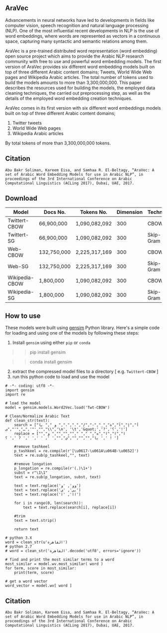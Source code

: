 ## AraVec
Advancements in neural networks have led to developments in fields like computer vision, speech recognition and natural
language processing (NLP). One of the most influential recent developments in NLP is the use of word embeddings, where
words are represented as vectors in a continuous space, capturing many syntactic and semantic relations among them.

AraVec is a pre-trained distributed word representation (word embedding) open source project which aims to provide the Arabic NLP
research community with free to use and powerful word embedding models. The first version of AraVec provides six different
word embedding models built on top of three different Arabic content domains; Tweets, World Wide Web pages and Wikipedia
Arabic articles. The total number of tokens used to build the models amounts to more than 3,300,000,000. This paper describes
the resources used for building the models, the employed data cleaning techniques, the carried out preprocessing step, as well as
the details of the employed word embedding creation techniques.

AraVec comes in its first version with six different word embeddings models built on top of three different Arabic content domains;
1. Twitter tweets
2. World Wide Web pages
3. Wikipedia Arabic articles

By total tokens of more than 3,300,000,000 tokens.


## Citation
`Abu Bakr Soliman, Kareem Eisa, and Samhaa R. El-Beltagy, “AraVec: A set of Arabic Word Embedding Models for use in Arabic NLP”, in proceedings of the 3rd International Conference on Arabic Computational Linguistics (ACLing 2017), Dubai, UAE, 2017.`

## Download
Model        	  | Docs No.             | Tokens No.    | Dimension	| Technique 	| Download |
-----        	  | --------             | ----------    | ---------	| --------- 	| -------- |
Twittert-CBOW          | 66,900,000           | 1,090,082,092 | 300	        | CBOW 	        | [Download](https://www.dropbox.com/s/ce9phmmawoe1ure/Twt-CBOW.zip?dl=0) |
Twittert-SG          | 66,900,000           | 1,090,082,092 | 300	        | Skip-Gram 	        | [Download](https://www.dropbox.com/s/26mfjdspmz22dqp/Twt-SG.zip?dl=0) |
Web-CBOW         | 132,750,000           | 2,225,317,169 | 300	        | CBOW 	        | [Download](https://www.dropbox.com/s/3zfjii6ap79hwng/WWW-CBOW.zip?dl=0) |
Web-SG          | 132,750,000           | 2,225,317,169 | 300	        | Skip-Gram 	        | [Download](https://www.dropbox.com/s/jt42ry9q4vqn4js/WWW-SG.zip?dl=0) |
Wikipedia-CBOW          | 1,800,000           | 1,090,082,092 | 300	        | CBOW 	        | [Download](https://www.dropbox.com/s/yk1vx8givzk6yvo/Wiki-CBOW.zip?dl=0) |\
Wikipedia-SG          | 1,800,000           | 1,090,082,092 | 300	        | Skip-Gram 	        | [Download](https://www.dropbox.com/s/xnz5d4oxqsm4wdm/Wiki-SG.zip?dl=0) |


## How to use
These models were built using [gensim](https://radimrehurek.com/gensim/models/word2vec.html) Python library. Here's a simple code for loading and using
one of the models by following these steps:
1. Install `gensim` using either `pip` or `conda`

>> pip install gensim

>> conda install gensim

2. extract the compressed model files to a directory [ e.g. `Twittert-CBOW` ]
3. run this python code to load and use the model

```
# -*- coding: utf8 -*-
import gensim
import re

# load the model
model = gensim.models.Word2Vec.load('Twt-CBOW')

# Clean/Normalize Arabic Text
def clean_str(text):
    search = ["أ","إ","آ","ة","_","-","/",".","،"," و "," يا ",'"',"ـ","'","ى","\\",'\n', '\t','&quot;','?','؟','!']
    replace = ["ا","ا","ا","ه"," "," ","","",""," و"," يا","","","","ي","",' ', ' ',' ',' ? ',' ؟ ',' ! ']
    
    #remove tashkeel
    p_tashkeel = re.compile(r'[\u0617-\u061A\u064B-\u0652]')
    text = re.sub(p_tashkeel,"", text)
    
    #remove longation
    p_longation = re.compile(r'(.)\1+')
    subst = r"\1\1"
    text = re.sub(p_longation, subst, text)
    
    text = text.replace('وو', 'و')
    text = text.replace('يي', 'ي')
    text = text.replace('اا', 'ا')
    
    for i in range(0, len(search)):
        text = text.replace(search[i], replace[i])
    
    #trim    
    text = text.strip()

    return text

# python 3.X
word = clean_str(u'القاهرة')
# python 2.7
# word = clean_str('القاهرة'.decode('utf8', errors='ignore'))

# find and print the most similar terms to a word
most_similar = model.wv.most_similar( word )
for term, score in most_similar:
	print(term, score)
	
# get a word vector
word_vector = model.wv[ word ]

```

## Citation
`Abu Bakr Soliman, Kareem Eisa, and Samhaa R. El-Beltagy, “AraVec: A set of Arabic Word Embedding Models for use in Arabic NLP”, in proceedings of the 3rd International Conference on Arabic Computational Linguistics (ACLing 2017), Dubai, UAE, 2017.`
